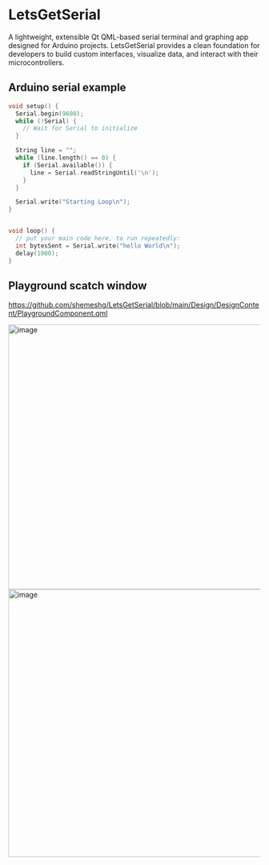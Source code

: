 # LetsGetSerial

A lightweight, extensible Qt QML-based serial terminal and graphing app designed for Arduino projects. 
LetsGetSerial provides a clean foundation for developers to build custom interfaces, 
visualize data, and interact with their microcontrollers.

## Arduino serial example

```c++
void setup() {
  Serial.begin(9600);
  while (!Serial) {
    // Wait for Serial to initialize
  }

  String line = "";
  while (line.length() == 0) {
    if (Serial.available()) {
      line = Serial.readStringUntil('\n');
    }
  }

  Serial.write("Starting Loop\n");
}


void loop() {
  // put your main code here, to run repeatedly:
  int bytesSent = Serial.write("hello World\n"); 
  delay(1000);
}
```

## Playground scatch window

https://github.com/shemeshg/LetsGetSerial/blob/main/Design/DesignContent/PlaygroundComponent.qml

<img width="735" height="529" alt="image" src="https://github.com/user-attachments/assets/7d5d3b15-7c4f-41b7-a62e-53f9d6c02fe1" />


<img width="729" height="535" alt="image" src="https://github.com/user-attachments/assets/a352e83b-9cde-4029-942e-9a2cc1356cb7" />
